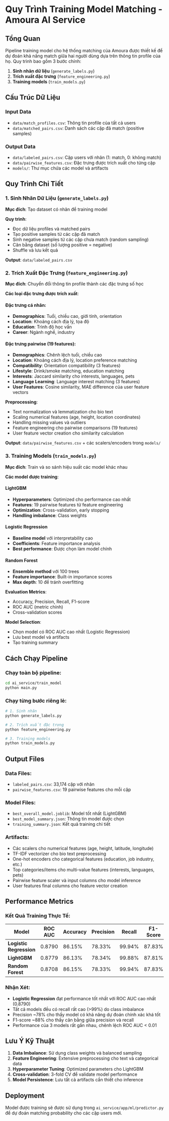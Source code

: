 # Quy Trình Training Model Matching - Amoura AI Service

## Tổng Quan

Pipeline training model cho hệ thống matching của Amoura được thiết kế để dự đoán khả năng match giữa hai người dùng dựa trên thông tin profile của họ. Quy trình bao gồm 3 bước chính:

1. **Sinh nhãn dữ liệu** (`generate_labels.py`)
2. **Trích xuất đặc trưng** (`feature_engineering.py`) 
3. **Training models** (`train_models.py`)

## Cấu Trúc Dữ Liệu

### Input Data
- `data/match_profiles.csv`: Thông tin profile của tất cả users
- `data/matched_pairs.csv`: Danh sách các cặp đã match (positive samples)

### Output Data
- `data/labeled_pairs.csv`: Cặp users với nhãn (1: match, 0: không match)
- `data/pairwise_features.csv`: Đặc trưng được trích xuất cho từng cặp
- `models/`: Thư mục chứa các model và artifacts

## Quy Trình Chi Tiết

### 1. Sinh Nhãn Dữ Liệu (`generate_labels.py`)

**Mục đích**: Tạo dataset có nhãn để training model

**Quy trình**:
- Đọc dữ liệu profiles và matched pairs
- Tạo positive samples từ các cặp đã match
- Sinh negative samples từ các cặp chưa match (random sampling)
- Cân bằng dataset (số lượng positive = negative)
- Shuffle và lưu kết quả

**Output**: `data/labeled_pairs.csv`

### 2. Trích Xuất Đặc Trưng (`feature_engineering.py`)

**Mục đích**: Chuyển đổi thông tin profile thành các đặc trưng số học

**Các loại đặc trưng được trích xuất**:

#### Đặc trưng cá nhân:
- **Demographics**: Tuổi, chiều cao, giới tính, orientation
- **Location**: Khoảng cách địa lý, tọa độ
- **Education**: Trình độ học vấn
- **Career**: Ngành nghề, industry

#### Đặc trưng pairwise (19 features):
- **Demographics**: Chênh lệch tuổi, chiều cao
- **Location**: Khoảng cách địa lý, location preference matching
- **Compatibility**: Orientation compatibility (3 features)
- **Lifestyle**: Drink/smoke matching, education matching
- **Interests**: Jaccard similarity cho interests, languages, pets
- **Language Learning**: Language interest matching (3 features)
- **User Features**: Cosine similarity, MAE difference của user feature vectors

**Preprocessing**:
- Text normalization và lemmatization cho bio text
- Scaling numerical features (age, height, location coordinates)
- Handling missing values và outliers
- Feature engineering cho pairwise comparisons (19 features)
- User feature vector creation cho similarity calculation

**Output**: `data/pairwise_features.csv` + các scalers/encoders trong `models/`

### 3. Training Models (`train_models.py`)

**Mục đích**: Train và so sánh hiệu suất các model khác nhau

**Các model được training**:

#### LightGBM
- **Hyperparameters**: Optimized cho performance cao nhất
- **Features**: 19 pairwise features từ feature engineering
- **Optimization**: Cross-validation, early stopping
- **Handling imbalance**: Class weights

#### Logistic Regression
- **Baseline model** với interpretability cao
- **Coefficients**: Feature importance analysis
- **Best performance**: Được chọn làm model chính

#### Random Forest
- **Ensemble method** với 100 trees
- **Feature importance**: Built-in importance scores
- **Max depth**: 10 để tránh overfitting

**Evaluation Metrics**:
- Accuracy, Precision, Recall, F1-score
- ROC AUC (metric chính)
- Cross-validation scores

**Model Selection**:
- Chọn model có ROC AUC cao nhất (Logistic Regression)
- Lưu best model và artifacts
- Tạo training summary

## Cách Chạy Pipeline

### Chạy toàn bộ pipeline:
```bash
cd ai_service/train_model
python main.py
```

### Chạy từng bước riêng lẻ:
```bash
# 1. Sinh nhãn
python generate_labels.py

# 2. Trích xuất đặc trưng  
python feature_engineering.py

# 3. Training models
python train_models.py
```

## Output Files

### Data Files:
- `labeled_pairs.csv`: 33,174 cặp với nhãn
- `pairwise_features.csv`: 19 pairwise features cho mỗi cặp

### Model Files:
- `best_overall_model.joblib`: Model tốt nhất (LightGBM)
- `best_model_summary.json`: Thông tin model được chọn
- `training_summary.json`: Kết quả training chi tiết

### Artifacts:
- Các scalers cho numerical features (age, height, latitude, longitude)
- TF-IDF vectorizer cho bio text preprocessing
- One-hot encoders cho categorical features (education, job industry, etc.)
- Top categories/items cho multi-value features (interests, languages, pets)
- Pairwise feature scaler và input columns cho model inference
- User features final columns cho feature vector creation

## Performance Metrics

### Kết Quả Training Thực Tế:

| Model | ROC AUC | Accuracy | Precision | Recall | F1-Score |
|-------|---------|----------|-----------|--------|----------|
| **Logistic Regression** | 0.8790 | 86.15% | 78.33% | 99.94% | 87.83% |
| **LightGBM** | 0.8779 | 86.13% | 78.34% | 99.88% | 87.81% |
| **Random Forest** | 0.8708 | 86.15% | 78.33% | 99.94% | 87.83% |

### Nhận Xét:
- **Logistic Regression** đạt performance tốt nhất với ROC AUC cao nhất (0.8790)
- Tất cả models đều có recall rất cao (>99%) do class imbalance
- Precision ~78% cho thấy model có khả năng dự đoán chính xác khá tốt
- F1-score ~88% cho thấy cân bằng giữa precision và recall
- Performance của 3 models rất gần nhau, chênh lệch ROC AUC < 0.01

## Lưu Ý Kỹ Thuật

1. **Data Imbalance**: Sử dụng class weights và balanced sampling
2. **Feature Engineering**: Extensive preprocessing cho text và categorical data
3. **Hyperparameter Tuning**: Optimized parameters cho LightGBM
4. **Cross-validation**: 3-fold CV để validate model performance
5. **Model Persistence**: Lưu tất cả artifacts cần thiết cho inference

## Deployment

Model được training sẽ được sử dụng trong `ai_service/app/ml/predictor.py` để dự đoán matching probability cho các cặp users mới. 
